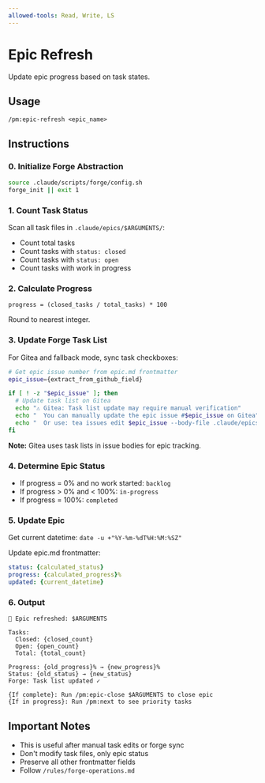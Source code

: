 ```yaml
---
allowed-tools: Read, Write, LS
---
```


# Epic Refresh

Update epic progress based on task states.

## Usage
```
/pm:epic-refresh <epic_name>
```

## Instructions

### 0. Initialize Forge Abstraction

```bash
source .claude/scripts/forge/config.sh
forge_init || exit 1
```

### 1. Count Task Status

Scan all task files in `.claude/epics/$ARGUMENTS/`:
- Count total tasks
- Count tasks with `status: closed`
- Count tasks with `status: open`
- Count tasks with work in progress

### 2. Calculate Progress

```
progress = (closed_tasks / total_tasks) * 100
```

Round to nearest integer.

### 3. Update Forge Task List

For Gitea and fallback mode, sync task checkboxes:

```bash
# Get epic issue number from epic.md frontmatter
epic_issue={extract_from_github_field}

if [ ! -z "$epic_issue" ]; then
  # Update task list on Gitea
  echo "⚠️ Gitea: Task list update may require manual verification"
  echo "  You can manually update the epic issue #$epic_issue on Gitea"
  echo "  Or use: tea issues edit $epic_issue --body-file .claude/epics/$ARGUMENTS/epic.md"
fi
```

**Note:** Gitea uses task lists in issue bodies for epic tracking.

### 4. Determine Epic Status

- If progress = 0% and no work started: `backlog`
- If progress > 0% and < 100%: `in-progress`
- If progress = 100%: `completed`

### 5. Update Epic

Get current datetime: `date -u +"%Y-%m-%dT%H:%M:%SZ"`

Update epic.md frontmatter:
```yaml
status: {calculated_status}
progress: {calculated_progress}%
updated: {current_datetime}
```

### 6. Output

```
🔄 Epic refreshed: $ARGUMENTS

Tasks:
  Closed: {closed_count}
  Open: {open_count}
  Total: {total_count}
  
Progress: {old_progress}% → {new_progress}%
Status: {old_status} → {new_status}
Forge: Task list updated ✓

{If complete}: Run /pm:epic-close $ARGUMENTS to close epic
{If in progress}: Run /pm:next to see priority tasks
```

## Important Notes

- This is useful after manual task edits or forge sync
- Don't modify task files, only epic status
- Preserve all other frontmatter fields
- Follow `/rules/forge-operations.md`